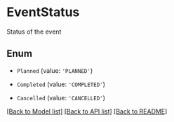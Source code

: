 # EventStatus

Status of the event

## Enum

* `Planned` (value: `'PLANNED'`)

* `Completed` (value: `'COMPLETED'`)

* `Cancelled` (value: `'CANCELLED'`)

[[Back to Model list]](../README.md#documentation-for-models) [[Back to API list]](../README.md#documentation-for-api-endpoints) [[Back to README]](../README.md)
